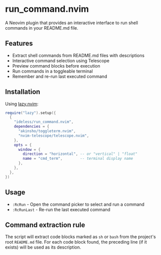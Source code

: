 # run_command.nvim

A Neovim plugin that provides an interactive interface to run shell commands in your README.md file.

## Features

- Extract shell commands from README.md files with descriptions
- Interactive command selection using Telescope
- Preview command blocks before execution
- Run commands in a toggleable terminal
- Remember and re-run last executed command

## Installation

Using [lazy.nvim](https://github.com/folke/lazy.nvim):

```lua
require("lazy").setup({
  {
    "ideless/run_command.nvim",
    dependencies = {
      "akinsho/toggleterm.nvim",
      "nvim-telescope/telescope.nvim",
    },
    opts = {
      window = {
        direction = "horizontal", -- or "vertical" | "float"
        name = "cmd_term",        -- terminal display name
      },
    },
  },
})
```

## Usage

- `:RcRun` - Open the command picker to select and run a command
- `:RcRunLast` - Re-run the last executed command

## Command extraction rule

The script will extract code blocks marked as `sh` or `bash` from the project's root `README.md` file.
For each code block found, the preceding line (if it exists) will be used as its description.
